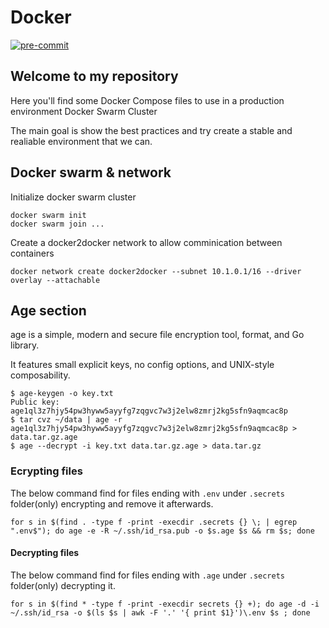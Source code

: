 # Docker

[![pre-commit](https://img.shields.io/badge/pre--commit-enabled-brightgreen?logo=pre-commit)](https://github.com/pre-commit/pre-commit)

## Welcome to my repository

Here you'll find some Docker Compose files to use in a production environment Docker Swarm Cluster

The main goal is show the best practices and try create a stable and realiable environment that we can.

## Docker swarm & network

Initialize docker swarm cluster

```(shell)
docker swarm init
docker swarm join ...
```

Create a docker2docker network to allow comminication between containers

```(shell)
docker network create docker2docker --subnet 10.1.0.1/16 --driver overlay --attachable
```

## Age section

age is a simple, modern and secure file encryption tool, format, and Go library.

It features small explicit keys, no config options, and UNIX-style composability.

```(shell)
$ age-keygen -o key.txt
Public key: age1ql3z7hjy54pw3hyww5ayyfg7zqgvc7w3j2elw8zmrj2kg5sfn9aqmcac8p
$ tar cvz ~/data | age -r age1ql3z7hjy54pw3hyww5ayyfg7zqgvc7w3j2elw8zmrj2kg5sfn9aqmcac8p > data.tar.gz.age
$ age --decrypt -i key.txt data.tar.gz.age > data.tar.gz
```

### Ecrypting files

The below command find for files ending with `.env` under `.secrets` folder(only) encrypting and remove it afterwards.

```(shell)
for s in $(find . -type f -print -execdir .secrets {} \; | egrep ".env$"); do age -e -R ~/.ssh/id_rsa.pub -o $s.age $s && rm $s; done
```

#### Decrypting files

The below command find for files ending with `.age` under `.secrets` folder(only) decrypting it.

```(shell)
for s in $(find * -type f -print -execdir secrets {} +); do age -d -i ~/.ssh/id_rsa -o $(ls $s | awk -F '.' '{ print $1}')\.env $s ; done
```
